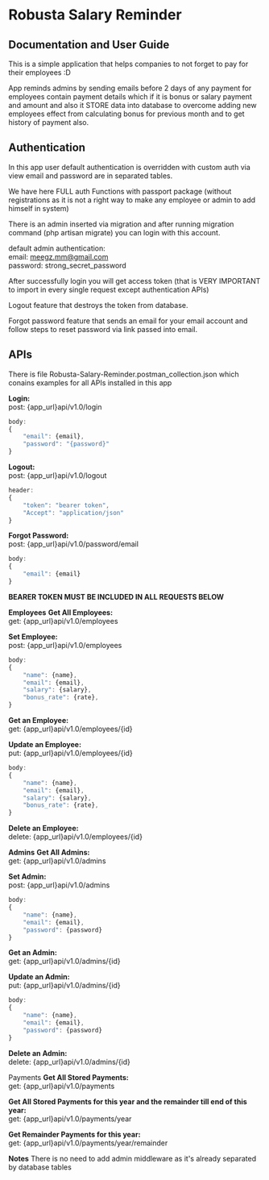 # Robusta Salary Reminder #

## Documentation and User Guide ##
This is a simple application that helps companies to not forget to pay for their employees :D

App reminds admins by sending emails before 2 days of any payment for employees contain payment details which if it is bonus or salary payment and amount and also it STORE data into database to overcome adding new employees effect from calculating bonus for previous month and to get history of payment also.

## Authentication ##
In this app user default authentication is overridden with custom auth via view email and password are in separated tables.

We have here FULL auth Functions with passport package (without registrations as it is not a right way to make any employee or admin to add himself in system)

There is an admin inserted via migration and after running migration command (php artisan migrate) you can login with this account.

default admin authentication:<br>
email: meegz.mm@gmail.com<br>
password: strong_secret_password<br>

After successfully login you will get access token (that is VERY IMPORTANT to import in every single request except authentication APIs)

Logout feature that destroys the token from database.

Forgot password feature that sends an email for your email account and follow steps to reset password via link passed into email.


## APIs ##
There is file Robusta-Salary-Reminder.postman_collection.json which conains examples for all APIs installed in this app

**Login:**<br>
post: {app_url}api/v1.0/login<br>
```javascript
body:
{
	"email": {email},
	"password": "{password}"
}
```

**Logout:**<br>
post: {app_url}api/v1.0/logout<br>
```javascript
header:
{
    "token": "bearer token",
    "Accept": "application/json"
}
```

**Forgot Password:**<br>
post: {app_url}api/v1.0/password/email<br>
```javascript
body:
{
	"email": {email}
}
```

**BEARER TOKEN MUST BE INCLUDED IN ALL REQUESTS BELOW**

**Employees**
**Get All Employees:**<br>
get: {app_url}api/v1.0/employees<br>

**Set Employee:**<br>
post: {app_url}api/v1.0/employees<br>
```javascript
body:
{
    "name": {name},
    "email": {email},
    "salary": {salary},
    "bonus_rate": {rate},
}
```

**Get an Employee:**<br>
get: {app_url}api/v1.0/employees/{id}<br>

**Update an Employee:**<br>
put: {app_url}api/v1.0/employees/{id}<br>
```javascript
body:
{
    "name": {name},
    "email": {email},
    "salary": {salary},
    "bonus_rate": {rate},
}
```

**Delete an Employee:**<br>
delete: {app_url}api/v1.0/employees/{id}<br>

**Admins**
**Get All Admins:**<br>
get: {app_url}api/v1.0/admins<br>

**Set Admin:**<br>
post: {app_url}api/v1.0/admins<br>
```javascript
body:
{
    "name": {name},
    "email": {email},
    "password": {password}
}
```

**Get an Admin:**<br>
get: {app_url}api/v1.0/admins/{id}<br>

**Update an Admin:**<br>
put: {app_url}api/v1.0/admins/{id}<br>
```javascript
body:
{
    "name": {name},
    "email": {email},
    "password": {password}
}
```

**Delete an Admin:**<br>
delete: {app_url}api/v1.0/admins/{id}<br>

Payments
**Get All Stored Payments:**<br>
get: {app_url}api/v1.0/payments<br>

**Get All Stored Payments for this year and the remainder till end of this year:**<br>
get: {app_url}api/v1.0/payments/year<br>

**Get Remainder Payments for this year:**<br>
get: {app_url}api/v1.0/payments/year/remainder<br>



**Notes**
There is no need to add admin middleware as it's already separated by database tables